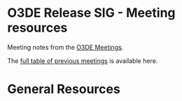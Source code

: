 # O3DE Release SIG - Meeting resources

Meeting notes from the [O3DE Meetings](https://o3de.github.io/sig-release/meetings/).

The [full table of previous meetings](https://o3de.github.io/sig-release/meetings?id=previous-meetings) is available here.

# General Resources

